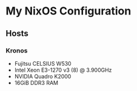 # My NixOS Configuration

## Hosts

### Kronos
+ Fujitsu CELSIUS W530
+ Intel Xeon E3-1270 v3 (8) @ 3.900GHz
+ NVIDIA Quadro K2000
+ 16GiB DDR3 RAM

